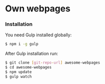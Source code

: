 # Own webpages

### Installation

You need Gulp installed globally:

```sh
$ npm i -g gulp
```
After Gulp installation run:
```sh
$ git clone [git-repo-url] awesome-webpages
$ cd awesome-webpages
$ npm update
$ gulp watch
```
